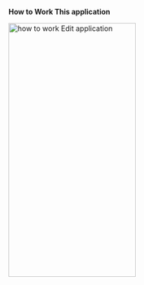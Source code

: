 <b><strong>How to Work This application</strong></b>


<img alt="how to work Edit application" width="250" height="500" src="https://media.giphy.com/media/v1.Y2lkPTc5MGI3NjExbGJpdGZpZ2hxODZicm11cngxem53aTAwZjNoNG5zMGt5Yjc1anI4biZlcD12MV9pbnRlcm5hbF9naWZfYnlfaWQmY3Q9Zw/F4hLahHYuvsWCWCHMd/giphy.gif">
